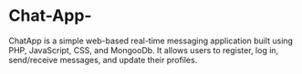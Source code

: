 # Chat-App-
ChatApp is a simple web-based real-time messaging application built using PHP, JavaScript, CSS, and MongooDb. It allows users to register, log in, send/receive messages, and update their profiles.
